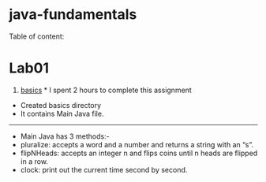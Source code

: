 # java-fundamentals

Table of content:

# Lab01
1. [basics](./basics) * I spent 2 hours to complete this assignment

- Created basics directory 
- It contains Main Java file.

--------------------------------------------------------------

- Main Java has 3 methods:-
- pluralize: accepts a word and a number and returns a string with  an “s”.
- flipNHeads: accepts an integer n and flips coins until n heads are flipped in a row.
- clock: print out the current time second by second. 